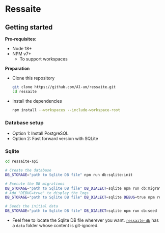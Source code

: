 # Ressaite

## Getting started

**Pre-requisites**:

- Node 18+
- NPM v7+
  - To support workspaces

**Preparation**

- Clone this repository
  ```sh
  git clone https://github.com/Al-un/ressaite.git
  cd ressaite
  ```
- Install the dependencies
  ```sh
  npm install --workspaces --include-workspace-root
  ```

### Database setup

- Option 1: Install PostgreSQL
- Option 2: Fast forward version with SQLite

### Sqlite

```sh
cd ressaite-api

# Create the database
DB_STORAGE="path to Sqlite DB file" npm run db:sqlite:init

# Execute the DB migrations
DB_STORAGE="path to Sqlite DB file" DB_DIALECT=sqlite npm run db:migrate
# Add "DEBUG=true" to display the logs
DB_STORAGE="path to Sqlite DB file" DB_DIALECT=sqlite DEBUG=true npm run db:migrate

# Seeds the initial data
DB_STORAGE="path to Sqlite DB file" DB_DIALECT=sqlite npm run db:seed
```

- Feel free to locate the Sqlite DB file wherever you want. [`ressaite-db`](./ressaite-db) has a `data` folder whose content is git-ignored.
